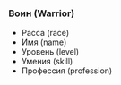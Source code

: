 ### Воин (Warrior)

- Расса (race)
- Имя (name)
- Уровень (level)
- Умения (skill)
- Профессия (profession)
